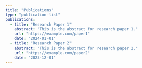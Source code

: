 ```yaml
---
title: "Publications"
type: "publication-list"
publications:
  - title: "Research Paper 1"
    abstract: "This is the abstract for research paper 1."
    url: "https://example.com/paper1"
    date: "2024-01-01"
  - title: "Research Paper 2"
    abstract: "This is the abstract for research paper 2."
    url: "https://example.com/paper2"
    date: "2023-12-01"
---
```

